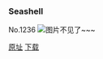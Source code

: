 ### Seashell
No.1236
![图片不见了~~~](https://imgs.xkcd.com/comics/seashell.png)

[原址](https://xkcd.com//1236) [下载](https://imgs.xkcd.com/comics/seashell.png)

